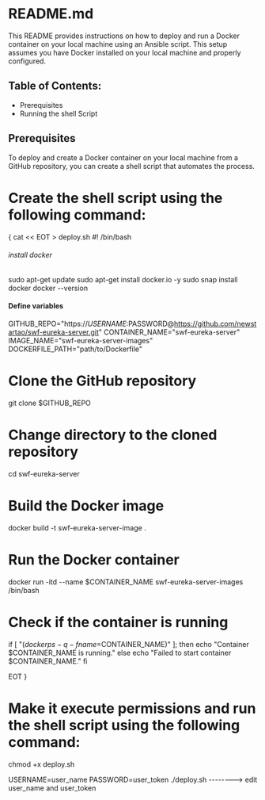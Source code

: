 README.md
=========

This README provides instructions on how to deploy and run a Docker container on your local machine using an Ansible script. This setup assumes you have Docker installed on your local machine and properly configured.

## Table of Contents:

* Prerequisites
* Running the shell Script

## Prerequisites

To deploy and create a Docker container on your local machine from a GitHub repository, you can create a shell script that automates the process.

# Create the shell script using the following command:

{
cat << EOT > deploy.sh
#! /bin/bash

###### install docker
sudo apt-get update
sudo apt-get install docker.io -y
sudo snap install docker
docker --version

#### Define variables
GITHUB_REPO="https://$USERNAME:$PASSWORD@https://github.com/newstartao/swf-eureka-server.git"
CONTAINER_NAME="swf-eureka-server"
IMAGE_NAME="swf-eureka-server-images"
DOCKERFILE_PATH="path/to/Dockerfile"

# Clone the GitHub repository
git clone $GITHUB_REPO

# Change directory to the cloned repository
cd swf-eureka-server

# Build the Docker image
docker build -t swf-eureka-server-image .

# Run the Docker container
docker run -itd --name $CONTAINER_NAME swf-eureka-server-images /bin/bash

# Check if the container is running
if [ "$(docker ps -q -f name=$CONTAINER_NAME)" ]; then
  echo "Container $CONTAINER_NAME is running."
else
  echo "Failed to start container $CONTAINER_NAME."
fi

EOT
}



# Make it execute permissions and run the shell script using the following command:

chmod +x deploy.sh

USERNAME=user_name PASSWORD=user_token ./deploy.sh      --------> edit user_name and user_token

